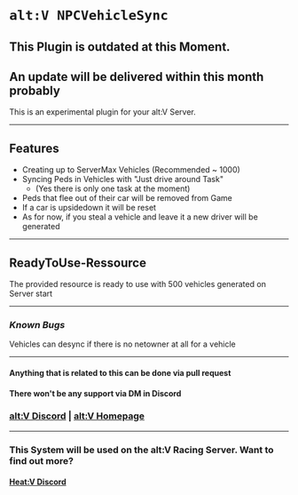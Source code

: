 # `alt:V NPCVehicleSync`

## This Plugin is outdated at this Moment.
## An update will be delivered within this month probably

This is an experimental plugin for your alt:V Server.
***
## **Features**
- Creating up to ServerMax Vehicles (Recommended ~ 1000)
- Syncing Peds in Vehicles with "Just drive around Task"
  - (Yes there is only one task at the moment)
- Peds that flee out of their car will be removed from Game
- If a car is upsidedown it will be reset
- As for now, if you steal a vehicle and leave it a new driver will be generated
***
## **ReadyToUse-Ressource**
The provided resource is ready to use with 500 vehicles generated on Server start
***
### _**Known Bugs**_
Vehicles can desync if there is no netowner at all for a vehicle
***
#### Anything that is related to this can be done via pull request
#### There won't be any support via DM in Discord
### [alt:V Discord](https://discord.gg/q3zUUEC) | [alt:V Homepage](https://altv.mp/)
***
### This System will be used on the alt:V Racing Server. Want to find out more? 
#### [Heat:V Discord](https://discord.gg/979YxaB)

